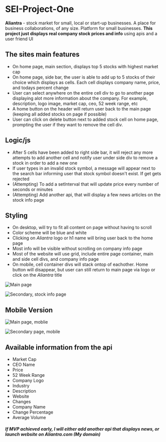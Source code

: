 # SEI-Project-One

**Aliantra** - stock market for small, local or start-up businesses. A place for business collaborations, of any size. Platform for small businesses. **This project just displays real company stock prices and info**
using apis and a user friend UI

## The sites main features 
- On home page, main section, displays top 5 stocks with highest market cap
- On home page, side bar, the user is able to add up to 5 stocks of their choice which displays as cells. Each cell displays 
company name, price, and todays percent change
- User can select anywhere on the entire cell div to go to another page displaying alot more information about 
the company. For example, description, logo image, market cap, ceo, 52 week range, etc
- A home button on the header will return user back to the main page (keeping all added stocks on page if possible)
- User can click on delete button next to added stock cell on home page, prompting the user if they want to remove the cell div.

## Logic/js
- After 5 cells have been added to right side bar, it will reject any more attempts to add another cell and notify user under side
div to remove a stock in order to add a new one
- If user types in an invalid stock symbol, a message will appear next to the search bar informing user that stock symbol 
doesn't exist. If get gets rejected
- (Attempting) To add a setInterval that will update price every number of seconds or minutes
- (Attempting) Add another api, that will display a few news articles on the stock info page

## Styling 
- On desktop, will try to fit all content on page without having to scroll
- Color scheme will be blue and white
- Clicking on *Aliantra* logo or h1 name will bring user back to the home page
- Most info will be visible without scrolling on company info page
- Most of the website will use grid, include entire page container, main and side cell divs, and company info page
- On mobile, cell container divs will stack ontop of eachother. Home button will disappear, but user can still return to main page via logo or click on the *Aliantra* title



![Main page](https://github.com/jason1642/SEI-Project-One/blob/master/Screen%20Shot%202020-03-07%20at%2011.02.39%20PM.png)





![Secondary, stock info page](https://github.com/jason1642/SEI-Project-One/blob/master/Screen%20Shot%202020-03-08%20at%205.23.07%20PM.png)

## Mobile Version
![Main page, moblie](https://github.com/jason1642/SEI-Project-One/blob/master/Screen%20Shot%202020-03-08%20at%206.29.49%20PM.png)


![Secondary page, mobile](https://github.com/jason1642/SEI-Project-One/blob/master/Screen%20Shot%202020-03-08%20at%206.33.26%20PM.png)



## Available information from the api
- Market Cap
- CEO Name
- Price
- 52 Week Range
- Company Logo
- Industry
- Description
- Website
- Changes 
- Company Name
- Change Percentage
- Average Volume

##### If MVP achieved early, I will either add another api that displays news, or launch website on Aliantra.com (My domain)
